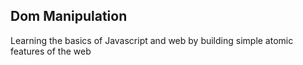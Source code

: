 ## Dom Manipulation

Learning the basics of Javascript and web by building simple atomic features of the web